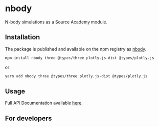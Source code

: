 # nbody

N-body simulations as a Source Academy module.

## Installation

The package is published and available on the npm registry as [nbody](https://www.npmjs.com/package/nbody).

```bash
npm install nbody three @types/three plotly.js-dist @types/plotly.js
```

or

```bash
yarn add nbody three @types/three plotly.js-dist @types/plotly.js
```

## Usage

Full API Documentation available [here](https://source-academy.github.io/nbody/).

## For developers
